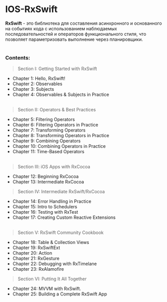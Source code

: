 # IOS-RxSwift

**RxSwift** - это библиотека для составления асинхронного и основанного на событиях кода с использованием наблюдаемых последовательностей и операторов функционального стиля, что позволяет параметризовать выполнение через планировщики.
<br> </br>
### Contents:
> Section I: Getting Started with RxSwift
- Chapter 1: Hello, RxSwift! 
- Chapter 2: Observables
- Chapter 3: Subjects
- Chapter 4: Observables & Subjects in Practice
<br> </br>
> Section II: Operators & Best Practices
- Chapter 5: Filtering Operators
- Chapter 6: Filtering Operators in Practice
- Chapter 7: Transforming Operators
- Chapter 8: Transforming Operators in Practice
- Chapter 9: Combining Operators
- Chapter 10: Combining Operators in Practice
- Chapter 11: Time-Based Operators
<br> </br>
> Section III: iOS Apps with RxCocoa 
- Chapter 12: Beginning RxCocoa
- Chapter 13: Intermediate RxCocoa
> Section IV: Intermediate RxSwift/RxCocoa
- Chapter 14: Error Handling in Practice
- Chapter 15: Intro to Schedulers
- Chapter 16: Testing with RxTest
- Chapter 17: Creating Custom Reactive Extensions
<br> </br>
> Section V: RxSwift Community Cookbook
- Chapter 18: Table & Collection Views
- Chapter 19: RxSwiftExt
- Chapter 20: Action 
- Chapter 21: RxGesture
- Chapter 22: Debugging with RxTimelane
- Chapter 23: RxAlamofire
> Section VI: Putting It All Together
- Chapter 24: MVVM with RxSwift.
- Chapter 25: Building a Complete RxSwift App 